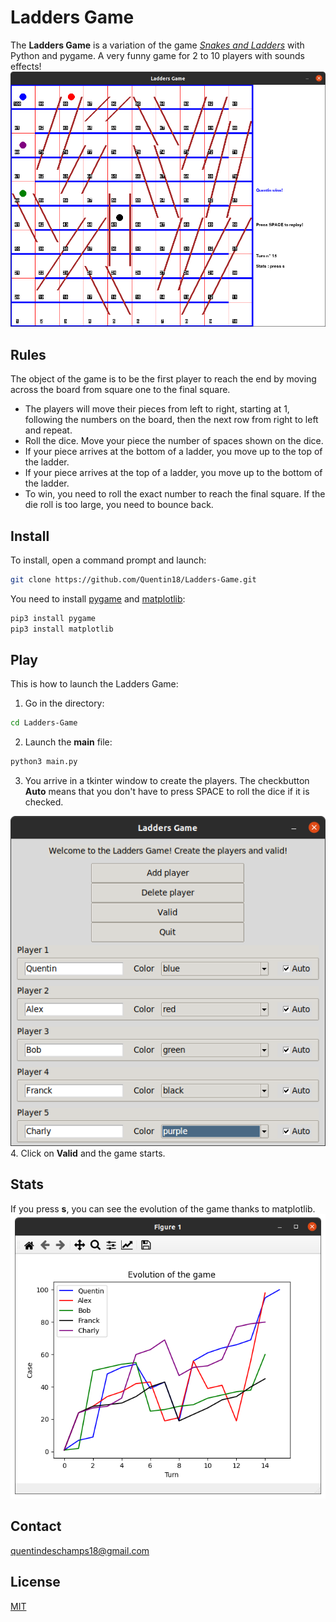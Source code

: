 # Ladders Game

The **Ladders Game** is a variation of the game *[Snakes and Ladders](https://en.wikipedia.org/wiki/Snakes_and_Ladders)* with Python and pygame. A very funny game for 2 to 10 players with sounds effects!
![](https://github.com/Quentin18/Ladders-Game/blob/master/captures/game.png)

## Rules
The object of the game is to be the first player to reach the end by moving across the board from square one to the final square.
- The players will move their pieces from left to right, starting at 1, following the numbers on the board, then the next row from right to left and repeat.
- Roll the dice. Move your piece the number of spaces shown on the dice.
- If your piece arrives at the bottom of a ladder, you move up to the top of the ladder.
- If your piece arrives at the top of a ladder, you move up to the bottom of the ladder.
- To win, you need to roll the exact number to reach the final square. If the die roll is too large, you need to bounce back.

## Install
To install, open a command prompt and launch:
```bash
git clone https://github.com/Quentin18/Ladders-Game.git
```

You need to install [pygame](https://www.pygame.org/news) and [matplotlib](https://matplotlib.org/3.1.1/index.html):
```bash
pip3 install pygame
pip3 install matplotlib
```

## Play
This is how to launch the Ladders Game:
1. Go in the directory:
```bash
cd Ladders-Game
```
2. Launch the **main** file:
```bash
python3 main.py
```
3. You arrive in a tkinter window to create the players. The checkbutton **Auto** means that you don't have to press SPACE to roll the dice if it is checked.

![](https://github.com/Quentin18/Ladders-Game/blob/master/captures/tkinter.png)
4. Click on **Valid** and the game starts.

## Stats
If you press **s**, you can see the evolution of the game thanks to matplotlib.
![](https://github.com/Quentin18/Ladders-Game/blob/master/captures/stats.png)

## Contact
quentindeschamps18@gmail.com

## License
[MIT](https://choosealicense.com/licenses/mit/)
